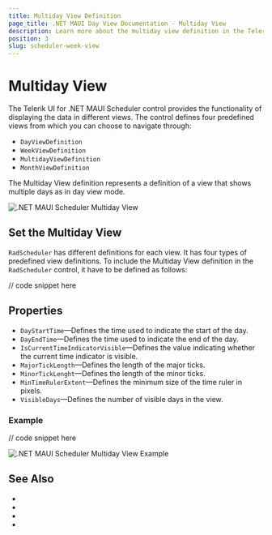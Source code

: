 ```yaml
---
title: Multiday View Definition
page_title: .NET MAUI Day View Documentation - Multiday View 
description: Learn more about the multiday view definition in the Telerik UI for .NET MAUI Scheduler control.
position: 3
slug: scheduler-week-view
---
```


# Multiday View 

The Telerik UI for .NET MAUI Scheduler control provides the functionality of displaying the data in different views. The control defines four predefined views from which you can choose to navigate through: 

* `DayViewDefinition`
* `WeekViewDefinition`
* `MultidayViewDefinition`
* `MonthViewDefinition`

The Multiday View definition represents a definition of a view that shows multiple days as in day view mode.

![.NET MAUI Scheduler Multiday View](images/)

## Set the Multiday View 

`RadScheduler` has different definitions for each view. It has four types of predefined view definitions. To include the Multiday View definition in the `RadScheduler` control, it have to be defined as follows:

// code snippet here 
<snippet id=''/>

## Properties

* `DayStartTime`&mdash;Defines the time used to indicate the start of the day.
* `DayEndTime`&mdash;Defines the time used to indicate the end of the day.
* `IsCurrentTimeIndicatorVisible`&mdash;Defines the value indicating whether the current time indicator is visible.
* `MajorTickLength`&mdash;Defines the length of the major ticks.
* `MinorTickLenght`&mdash;Defines the length of the minor ticks.
* `MinTimeRulerExtent`&mdash;Defines the minimum size of the time ruler in pixels.
* `VisibleDays`&mdash;Defines the number of visible days in the view.

### Example 

// code snippet here
<snippet id=''/>

![.NET MAUI Scheduler Multiday View Example](images/)


## See Also

- 
- 
- 
- 